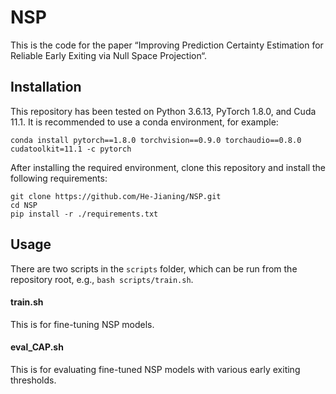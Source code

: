 # NSP

This is the code for the paper “Improving Prediction Certainty Estimation for Reliable Early Exiting via Null Space Projection“.

## Installation

This repository has been tested on Python 3.6.13, PyTorch 1.8.0, and Cuda 11.1. It is recommended to use a conda environment, for example:

```
conda install pytorch==1.8.0 torchvision==0.9.0 torchaudio==0.8.0 cudatoolkit=11.1 -c pytorch
```

After installing the required environment, clone this repository and install the following requirements:

```
git clone https://github.com/He-Jianing/NSP.git
cd NSP
pip install -r ./requirements.txt
```

## Usage

There are two scripts in the `scripts` folder, which can be run from the repository root, e.g., `bash scripts/train.sh`.

#### train.sh

This is for fine-tuning NSP models.

#### eval_CAP.sh

This is for evaluating fine-tuned NSP models with various early exiting thresholds.
